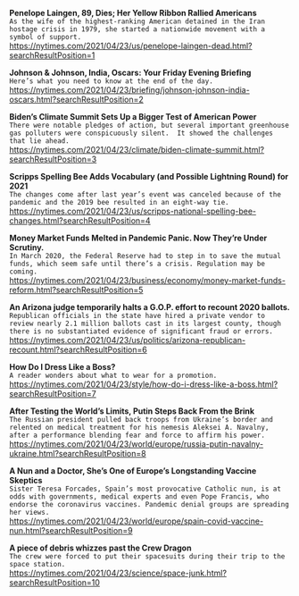 **Penelope Laingen, 89, Dies; Her Yellow Ribbon Rallied Americans**\
`As the wife of the highest-ranking American detained in the Iran hostage crisis in 1979, she started a nationwide movement with a symbol of support.`\
https://nytimes.com/2021/04/23/us/penelope-laingen-dead.html?searchResultPosition=1

**Johnson & Johnson, India, Oscars: Your Friday Evening Briefing**\
`Here’s what you need to know at the end of the day.`\
https://nytimes.com/2021/04/23/briefing/johnson-johnson-india-oscars.html?searchResultPosition=2

**Biden’s Climate Summit Sets Up a Bigger Test of American Power**\
`There were notable pledges of action, but several important greenhouse gas polluters were conspicuously silent.  It showed the challenges that lie ahead.`\
https://nytimes.com/2021/04/23/climate/biden-climate-summit.html?searchResultPosition=3

**Scripps Spelling Bee Adds Vocabulary (and Possible Lightning Round) for 2021**\
`The changes come after last year’s event was canceled because of the pandemic and the 2019 bee resulted in an eight-way tie.`\
https://nytimes.com/2021/04/23/us/scripps-national-spelling-bee-changes.html?searchResultPosition=4

**Money Market Funds Melted in Pandemic Panic. Now They’re Under Scrutiny.**\
`In March 2020, the Federal Reserve had to step in to save the mutual funds, which seem safe until there’s a crisis. Regulation may be coming.`\
https://nytimes.com/2021/04/23/business/economy/money-market-funds-reform.html?searchResultPosition=5

**An Arizona judge temporarily halts a G.O.P. effort to recount 2020 ballots.**\
`Republican officials in the state have hired a private vendor to review nearly 2.1 million ballots cast in its largest county, though there is no substantiated evidence of significant fraud or errors.`\
https://nytimes.com/2021/04/23/us/politics/arizona-republican-recount.html?searchResultPosition=6

**How Do I Dress Like a Boss?**\
`A reader wonders about what to wear for a promotion.`\
https://nytimes.com/2021/04/23/style/how-do-i-dress-like-a-boss.html?searchResultPosition=7

**After Testing the World’s Limits, Putin Steps Back From the Brink**\
`The Russian president pulled back troops from Ukraine’s border and relented on medical treatment for his nemesis Aleksei A. Navalny, after a performance blending fear and force to affirm his power.`\
https://nytimes.com/2021/04/23/world/europe/russia-putin-navalny-ukraine.html?searchResultPosition=8

**A Nun and a Doctor, She’s One of Europe’s Longstanding Vaccine Skeptics**\
`Sister Teresa Forcades, Spain’s most provocative Catholic nun, is at odds with governments, medical experts and even Pope Francis, who endorse the coronavirus vaccines. Pandemic denial groups are spreading her views.`\
https://nytimes.com/2021/04/23/world/europe/spain-covid-vaccine-nun.html?searchResultPosition=9

**A piece of debris whizzes past the Crew Dragon**\
`The crew were forced to put their spacesuits during their trip to the space station.`\
https://nytimes.com/2021/04/23/science/space-junk.html?searchResultPosition=10

